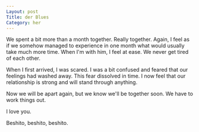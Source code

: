 ```yaml
---
Layout: post
Title: der Blues
Category: her
---
```

We spent a bit more than a month together. Really together. Again, I feel as if we somehow managed to experience in one month what would usually take much more time. When I'm with him, I feel at ease. We never get tired of each other. 

When I first arrived, I was scared. I was a bit confused and feared that our feelings had washed away. This fear dissolved in time. I now feel that our relationship is strong and will stand through anything.

Now we will be apart again, but we know we'll be together soon. We have to work things out.

I love you.

Beshito, beshito, beshito.
